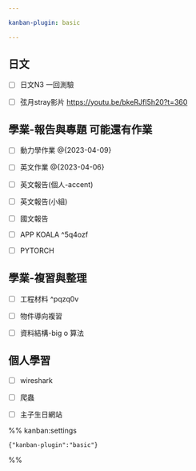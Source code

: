 ```yaml
---

kanban-plugin: basic

---
```


## 日文

- [ ] 日文N3 一回測驗
- [ ] 弦月stray影片 https://youtu.be/bkeRJfI5h20?t=360


## 學業-報告與專題 可能還有作業

- [ ] 動力學作業 @{2023-04-09}
- [ ] 英文作業 @{2023-04-06}
- [ ] 英文報告(個人-accent)
- [ ] 英文報告(小組)
- [ ] 國文報告
- [ ] APP KOALA ^5q4ozf
- [ ] PYTORCH


## 學業-複習與整理

- [ ] 工程材料 ^pqzq0v
- [ ] 物件導向複習
- [ ] 資料結構-big o 算法


## 個人學習

- [ ] wireshark
- [ ] 爬蟲
- [ ] 主子生日網站




%% kanban:settings
```
{"kanban-plugin":"basic"}
```
%%